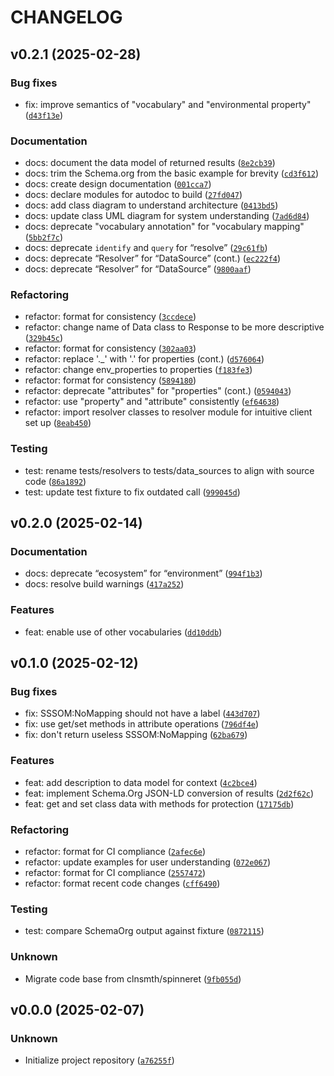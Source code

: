 
# CHANGELOG



## v0.2.1 (2025-02-28)


### Bug fixes

* fix: improve semantics of "vocabulary" and "environmental property" ([`d43f13e`](https://github.com/clnsmth/geoenvo/commit/d43f13eb54e4e9527417a1b1afdabe0ab2649583)) 

### Documentation

* docs: document the data model of returned results ([`8e2cb39`](https://github.com/clnsmth/geoenvo/commit/8e2cb3941ba56d2c4c8803f84c4fca5d2fefd785)) 
* docs: trim the Schema.org from the basic example for brevity ([`cd3f612`](https://github.com/clnsmth/geoenvo/commit/cd3f6127900dc6f3d0642ed76b96d97497c455e6)) 
* docs: create design documentation ([`001cca7`](https://github.com/clnsmth/geoenvo/commit/001cca7d8e2b6b604ce6b7b043c24e64c4d30f2d)) 
* docs: declare modules for autodoc to build ([`27fd047`](https://github.com/clnsmth/geoenvo/commit/27fd04776550c8c8daa19e140323900a51510e81)) 
* docs: add class diagram to understand architecture ([`0413bd5`](https://github.com/clnsmth/geoenvo/commit/0413bd5a5b3d1d3f9cb1a969042ba75b7c32b6c4)) 
* docs: update class UML diagram for system understanding ([`7ad6d84`](https://github.com/clnsmth/geoenvo/commit/7ad6d843129d142831d65999dff3197808d1923f)) 
* docs: deprecate "vocabulary annotation" for "vocabulary mapping" ([`5bb2f7c`](https://github.com/clnsmth/geoenvo/commit/5bb2f7c480d706c34db602708953bc838abc5f3a)) 
* docs: deprecate `identify` and `query` for “resolve” ([`29c61fb`](https://github.com/clnsmth/geoenvo/commit/29c61fb0829a7e0f9945ac630002242d62492c55)) 
* docs: deprecate “Resolver” for “DataSource” (cont.) ([`ec222f4`](https://github.com/clnsmth/geoenvo/commit/ec222f4386332b3dcec2b4090d4a96d09e557b35)) 
* docs: deprecate “Resolver” for “DataSource” ([`9800aaf`](https://github.com/clnsmth/geoenvo/commit/9800aaf1d6d3b0042e4e941ca0e9ec3c82f7bcb5)) 

### Refactoring

* refactor: format for consistency ([`3ccdece`](https://github.com/clnsmth/geoenvo/commit/3ccdece1562897bb6b9313ffe352ae6b11b0280f)) 
* refactor: change name of Data class to Response to be more descriptive ([`329b45c`](https://github.com/clnsmth/geoenvo/commit/329b45c1704fe6893a03d0cc91b5484ace4f7883)) 
* refactor: format for consistency ([`302aa03`](https://github.com/clnsmth/geoenvo/commit/302aa035efd4a8301e8d47d8d1ceac267b5e2eb4)) 
* refactor: replace '._' with '.' for properties (cont.) ([`d576064`](https://github.com/clnsmth/geoenvo/commit/d576064640c8ba813dc2278d292d1410a3828918)) 
* refactor: change env_properties to properties ([`f183fe3`](https://github.com/clnsmth/geoenvo/commit/f183fe37a14b6d74282b522f59de433dee2d0421)) 
* refactor: format for consistency ([`5894180`](https://github.com/clnsmth/geoenvo/commit/589418044b1296d4da6b476b2c50f08319fbb539)) 
* refactor: deprecate "attributes" for "properties" (cont.) ([`0594043`](https://github.com/clnsmth/geoenvo/commit/05940431ad63115a6b5468409b84e48471b263d5)) 
* refactor: use "property" and "attribute" consistently ([`ef64638`](https://github.com/clnsmth/geoenvo/commit/ef64638f0b3968300acc027e0eeebb76310f5685)) 
* refactor:  import resolver classes to resolver module for intuitive client set up ([`8eab450`](https://github.com/clnsmth/geoenvo/commit/8eab45061e10329b58a670beca8111ee15d175fd)) 

### Testing

* test: rename tests/resolvers to tests/data_sources to align with source code ([`86a1892`](https://github.com/clnsmth/geoenvo/commit/86a1892c9cf966fd8e5b448edfbadec005ef3d36)) 
* test: update test fixture to fix outdated call ([`999045d`](https://github.com/clnsmth/geoenvo/commit/999045d18607c96073df45303affbb3027416f44)) 

## v0.2.0 (2025-02-14)


### Documentation

* docs: deprecate “ecosystem” for “environment” ([`994f1b3`](https://github.com/clnsmth/geoenvo/commit/994f1b305e2645684183eac5a1116167c0e75fb0)) 
* docs: resolve build warnings ([`417a252`](https://github.com/clnsmth/geoenvo/commit/417a252f6ff1beb003a57163cc29ebb08e5f0612)) 

### Features

* feat: enable use of other vocabularies ([`dd10ddb`](https://github.com/clnsmth/geoenvo/commit/dd10ddb8b6396de27dda6b44ac22cc373c0f2a50)) 

## v0.1.0 (2025-02-12)


### Bug fixes

* fix: SSSOM:NoMapping should not have a label ([`443d707`](https://github.com/clnsmth/geoenvo/commit/443d7070783b29fb626bb1e12bca79bbc9d6f885)) 
* fix: use get/set methods in attribute operations ([`796df4e`](https://github.com/clnsmth/geoenvo/commit/796df4ee3f8c74d0a781db8a8b033427fcb57b0a)) 
* fix: don't return useless SSSOM:NoMapping ([`62ba679`](https://github.com/clnsmth/geoenvo/commit/62ba679117fa0391b6443f9bda3d43223b689844)) 

### Features

* feat: add description to data model for context ([`4c2bce4`](https://github.com/clnsmth/geoenvo/commit/4c2bce4b63d7b35648ef29cfce6ed6f7bd3c4cee)) 
* feat: implement Schema.Org JSON-LD conversion of results ([`2d2f62c`](https://github.com/clnsmth/geoenvo/commit/2d2f62c3c9fc82fff4ea8c604f5ec6eb7d0f578b)) 
* feat: get and set class data with methods for protection ([`17175db`](https://github.com/clnsmth/geoenvo/commit/17175db60d03ebbd45fb445eededb3b0c81be591)) 

### Refactoring

* refactor: format for CI compliance ([`2afec6e`](https://github.com/clnsmth/geoenvo/commit/2afec6ef3bf61b30d525a6848a63dd1bd7f12313)) 
* refactor: update examples for user understanding ([`072e067`](https://github.com/clnsmth/geoenvo/commit/072e06722ce78353f720a2cbffddbffee4b2753b)) 
* refactor: format for CI compliance ([`2557472`](https://github.com/clnsmth/geoenvo/commit/2557472c375653f750ac5afcc2c787c0dd5e71bd)) 
* refactor: format recent code changes ([`cff6490`](https://github.com/clnsmth/geoenvo/commit/cff6490b3d33d2140fa0a980c6bd933c3b114e1f)) 

### Testing

* test: compare SchemaOrg output against fixture ([`0872115`](https://github.com/clnsmth/geoenvo/commit/08721152ca8044e7be6cb1580b9c47042211d7b6)) 

### Unknown

* Migrate code base from clnsmth/spinneret ([`9fb055d`](https://github.com/clnsmth/geoenvo/commit/9fb055d41af7f557a9727e80092048eb1cf0f289))


## v0.0.0 (2025-02-07)


### Unknown

* Initialize project repository ([`a76255f`](https://github.com/clnsmth/geoenvo/commit/a76255f745ad04bb42184a1b0861f0a7b78ab30d))
